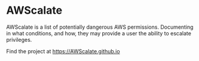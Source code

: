 # AWScalate

AWScalate is a list of potentially dangerous AWS permissions. Documenting in what conditions, and how, they may provide a user the ability to escalate privileges.

Find the project at https://AWScalate.github.io
